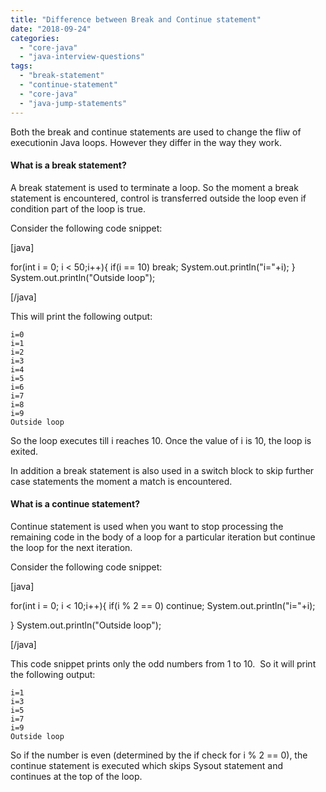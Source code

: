 ```yaml
---
title: "Difference between Break and Continue statement"
date: "2018-09-24"
categories: 
  - "core-java"
  - "java-interview-questions"
tags: 
  - "break-statement"
  - "continue-statement"
  - "core-java"
  - "java-jump-statements"
---
```


Both the break and continue statements are used to change the fliw of executionin Java loops. However they differ in the way they work.

#### What is a break statement?

A break statement is used to terminate a loop. So the moment a break statement is encountered, control is transferred outside the loop even if condition part of the loop is true.

Consider the following code snippet:

\[java\]

for(int i = 0; i < 50;i++){ if(i == 10) break; System.out.println("i="+i); } System.out.println("Outside loop");

\[/java\]

This will print the following output:

```
i=0
i=1
i=2
i=3
i=4
i=5
i=6
i=7
i=8
i=9
Outside loop
```

So the loop executes till i reaches 10. Once the value of i is 10, the loop is exited.

In addition a break statement is also used in a switch block to skip further case statements the moment a match is encountered.

#### What is a continue statement?

Continue statement is used when you want to stop processing the remaining code in the body of a loop for a particular iteration but continue the loop for the next iteration.

Consider the following code snippet:

\[java\]

for(int i = 0; i < 10;i++){ if(i % 2 == 0) continue; System.out.println("i="+i);

} System.out.println("Outside loop");

\[/java\]

This code snippet prints only the odd numbers from 1 to 10.  So it will print the following output:

```
i=1
i=3
i=5
i=7
i=9
Outside loop
```

So if the number is even (determined by the if check for i % 2 == 0), the continue statement is executed which skips Sysout statement and continues at the top of the loop.

